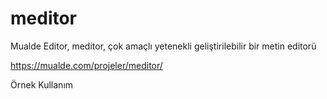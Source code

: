 # meditor
Mualde Editor, meditor, çok amaçlı yetenekli geliştirilebilir bir metin editorü

https://mualde.com/projeler/meditor/

Örnek Kullanım



<div id="editor" contenteditable="true" placeholder="text here"></div>
<script src="meditor/meditor.js"></script>
